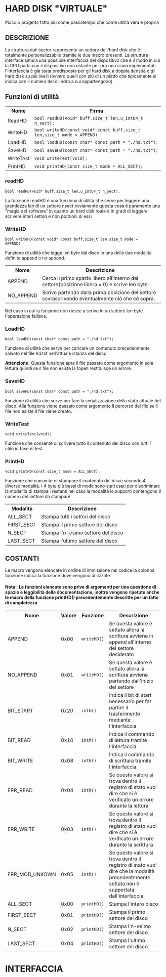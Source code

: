 # **HARD DISK "VIRTUALE"**

  Piccolo progetto fatto più come passatempo che come utilità vera e propria
  
  ## DESCRIZIONE
<p>
    La struttura dati sector rappresenta un settore dell'hard disk che è totalmente personalizzabile tramite le due macro presenti.
    La struttura interface simula una possibile interfaccia del dispositivo che è il modo in cui la CPU parla con il dispositivo
    non ostante per ora non siano implementati l'interfaccia è già stata predisposta per gli hard disk a doppia densità e gli hard disk
    su più livelli (ovvero quelli con più di un piatto che tipicamente si indica con il numero del cilindro a cui appartengono).
</p>

  ## Funzioni di utilità 
<table>
    <tr><th>Nome</th>       <th>Firma</th></tr>
    <tr><td>ReadHD</td>     <td><code>bool readHD(void* buff,size_t len,u_int64_t n_sect);</code></td></tr>
    <tr><td>WriteHD</td>    <td><code>bool writeHD(const void* const buff,size_t len,size_t mode = APPEND)</code></td></tr>
    <tr><td>LoadHD</td>     <td><code>bool loadHD(const char* const path = "./hd.txt");</code></td></tr>
    <tr><td>SaveHD</td>     <td><code>bool saveHD(const char* const path = "./hd.txt");</code></td></tr>
    <tr><td>WriteTest</td>  <td><code>void writeTest(void);</code></td></tr>
    <tr><td>PrintHD</td>    <td><code>void printHD(const size_t mode = ALL_SECT);</code></td></tr>
</table>

  ### readHD 
  <code>bool readHD(void* buff,size_t len,u_int64_t n_sect);</code>
  <p>
    La funzione readHD è una funziona di utilità che serve per leggere una grandezza len di un settore nsect ovviamente questa cosa è puramente una "magia del software" in quanto un hard disk reale è in gradi di leggere scrivere interi settori e non porzioni di essi  
  </p>

  ### WriteHD
  <code>bool writeHD(const void* const buff,size_t len,size_t mode = APPEND)</code>
<p>
    Funzione di utilità che legge len byte dal disco in una delle due modalità definite append o no append.
</p>
<table>
  
  <tr><th>Nome</th>          <th>Descrizione</th></tr>
  <tr><td>APPEND</td>        <td>Cerca il primo spazio libero all'interno del settore(posizione libera = 0) e scrive len byte.</td></tr>
  <tr><td>NO_APPEND</td>     <td>Scrive partendo dalla prima posizione del settore sovrascrivendo eventualmente ciò che cè sopra.</td></tr>

</table>

<p>
  Nel caso in cui la funzione non riesce a scrive in un settore len byte l'operazione fallisce.
</p>

### LoadHD
<code>bool loadHD(const char* const path = "./hd.txt");</code>
<p>
    Funzione di utilità che serve per caricare un contenuto precedenmente salvato nel file hd.txt nell'attuale istanza del disco.
</p>

**Attenzione:** Questa funzione apre il file passato come argomento in sola lettura quindi se il file non esiste la fopen restituisce un errore.

### SaveHD
<code>bool saveHD(const char* const path = "./hd.txt");</code>
<p>
    Funzione di utilità che serve per fare la serializzazione dello stato attuale del disco.
    Alla funzione viene passato come argomento il percorso del file se il file non esiste il file viene creato.
</p>

### WriteTest
<code>void writeTest(void);</code>
<p>
    Funzione che consente di scrivere tutto il contenuto del disco con tutti 1 utile in fase di test.
</p>

### PrintHD
<code>void printHD(const size_t mode = ALL_SECT);</code>
<p>
    Funzione che consente di stampare il contenuto del disco secondo 4 diverse modalità.
    I 4 byte più bassi di mode sono stati usati per discriminare la modalità di stampa i restanti nel caso la modalità lo supporti contengono il numero del settore da stampare
</p>
<table>
    <tr><th>Modalità</th><th>Descrizione</th></tr>
    <tr><td>ALL_SECT</td>   <td>Stampa tutti i settori del disco</td></tr>
    <tr><td>FIRST_SECT</td> <td>Stampa il primo settore del disco</td></tr>
    <tr><td>N_SECT</td>     <td>Stampa l'n-esimo settore del disco</td></tr>
    <tr><td>LAST_SECT</td>  <td>Stampa l'ultimo settore del disco</td></tr>
</table>

## COSTANTI


Le macro vengono elencate in ordine di immissione nel codice la colonna funzione indica la funzione dove vengono utilizzate

#### Nota : Le funzioni elencate sono prive di argomenti per una questione di spazio e leggibilità della documentazione, inoltre vengono ripetute anche le macro della funzione printHD() precedentemente descritte per un fatto di completezza


<table>
  <tr><th>Nome</th> <th>Valore</th> <th>Funzione</th>                <th>Descrizione</th></tr>
  
  <tr><td>APPEND</td> <td>0x00</td> <td><code>writeHD()</code></td> <td>Se questa valore è settato allora la scrittura avviene in append all'interno del settore desiderato</td></tr>

  <tr><td>NO_APPEND</td> <td>0x01</td> <td><code>writeHD()</code></td> <td>Se questa valore è settato allora la scrittura avviene partendo dall'inizio del settore</td></tr>

  <tr><td>BIT_START</td> <td>0x20</td> <td><code>inth()</code></td> <td>Indica il bit di start necessario per far partire il trasferimento mediante l'interfaccia</td></tr>

  <tr><td>BIT_READ</td> <td>0x10</td> <td><code>inth()</code></td> <td>Indica il commando di lettura tramite l'interfaccia</td></tr>

  <tr><td>BIT_WRITE</td> <td>0x08</td> <td><code>inth()</code></td> <td>Indica il commando di scrittura tramite l'interfaccia</td></tr>

  <tr><td>ERR_READ</td> <td>0x04</td> <td><code>inth()</code></td> <td>Se questo valore si trova dentro il registro di stato vuol dire che si è verificato un errore durante la lettura</td></tr>

  <tr><td>ERR_WRITE</td> <td>0x03</td> <td><code>inth()</code></td> <td>Se questo valore si trova dentro il registro di stato vuol dire che si è verificato un errore durante la scrittura</td></tr>

  <tr><td>ERR_MOD_UNKOWN</td> <td>0x05</td> <td><code>inth()</code></td> <td>Se questo valore si trova dentro il registro di stato vuol dire che la modalità precedentemente settata non è supportata dall'interfaccia</td></tr>

  <tr><td>ALL_SECT</td> <td>0x00</td> <td><code>printHD()</code></td> <td>Stampa l'intero disco</td></tr>

  <tr><td>FIRST_SECT</td> <td>0x01</td> <td><code>printHD()</code></td> <td>Stampa il primo settore del disco</td></tr>

  <tr><td>N_SECT</td> <td>0x02</td> <td><code>printHD()</code></td> <td>Stampa l'n-esimo settore del disco</td></tr>

  <tr><td>LAST_SECT</td> <td>0x04</td> <td><code>printHD()</code></td> <td>Stampa l'ultimo settore del disco</td></tr>


</table>

# INTERFACCIA
